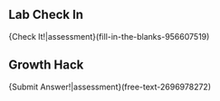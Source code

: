 
## Lab Check In
{Check It!|assessment}(fill-in-the-blanks-956607519)



## Growth Hack
{Submit Answer!|assessment}(free-text-2696978272)
